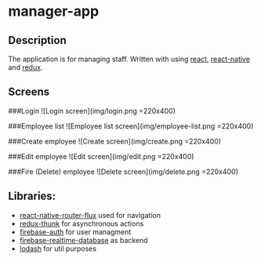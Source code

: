 # manager-app

## Description

The application is for managing staff. Written with using [react], [react-native] and [redux].

## Screens

###Login
![Login screen](img/login.png =220x400)

###Employee list
![Employee list screen](img/employee-list.png =220x400)

###Create employee
![Create screen](img/create.png =220x400)

###Edit employee
![Edit screen](img/edit.png =220x400)

###Fire (Delete) employee
![Delete screen](img/delete.png =220x400)

## Libraries:
- [react-native-router-flux] used for navigation
- [redux-thunk] for asynchronous actions
- [firebase-auth] for user managment
- [firebase-realtime-database] as backend
- [lodash] for util purposes

[react]: <https://reactjs.org>
[react-native]: <https://facebook.github.io/react-native/>
[redux]: <https://redux.js.org/introduction>
[react-native-router-flux]: <https://github.com/RNRF/react-native-router-flux>
[redux-thunk]: <https://github.com/reduxjs/redux-thunk>
[firebase-auth]: <https://firebase.google.com/docs/auth/>
[firebase-realtime-database]: <https://firebase.google.com/docs/database/>
[lodash]: <https://lodash.com/>